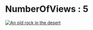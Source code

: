 # NumberOfViews : 5
[![An old rock in the desert](/assets/images/shiprock.jpg "Shiprock, New Mexico by Beau Rogers")](https://test-express-77u9ukm2k-charles-chrismann.vercel.app/)
